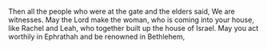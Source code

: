 Then all the people who were at the gate and the elders said, We are witnesses. May the Lord make the woman, who is coming into your house, like Rachel and Leah, who together built up the house of Israel. May you act worthily in Ephrathah and be renowned in Bethlehem,
